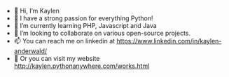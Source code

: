 - 👋 Hi, I’m Kaylen
- 👀 I have a strong passion for everything Python!
- 🌱 I’m currently learning PHP, Javascript and Java
- 💞️ I’m looking to collaborate on various open-source projects.
- 📫 You can reach me on linkedin at https://www.linkedin.com/in/kaylen-anderwald/
- 👀 Or you can visit my website http://kaylen.pythonanywhere.com/works.html

<!---
Kaeyl/Kaeyl is a ✨ special ✨ repository because its `README.md` (this file) appears on your GitHub profile.
You can click the Preview link to take a look at your changes.
--->
